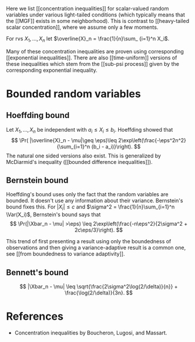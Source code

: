 
Here we list [[concentration inequalities]] for scalar-valued random variables under various light-tailed conditions (which typically means that the [[MGF]] exists in some neighborhood).  This is contrast to [[heavy-tailed scalar concentration]], where we assume only a few moments. 

For rvs $X_1,\dots,X_n$ let $\overline{X}_n = \frac{1}{n}\sum_ {i=1}^n X_i$. 

Many of these concentration inequalities are proven using corresponding [[exponential inequalities]]. There are also [[time-uniform]] versions of these inequalities which stem from the [[sub-psi process]] given by the corresponding exponential inequality. 
# Bounded random variables 

## Hoeffding bound 

Let $X_1, \dots, X_n$ be independent with $a_i\leq X_i\leq b_i$. Hoeffding showed that 
$$
\Pr( |\overline{X}_n - \mu|\geq \eps)\leq 2\exp\left(\frac{-\eps^2n^2}{\sum_{i=1}^n (b_i - a_i)}\right).
$$
The natural one sided versions also exist. This is generalized by McDiarmid's inequality ([[bounded difference inequalities]]). 

## Bernstein bound 

Hoeffding's bound uses only the fact that the random variables are bounded. It doesn't use any information about their variance. Bernstein's bound fixes this. For $|X_i| \leq c$ and $\sigma^2 = \frac{1}{n}\sum_{i=1}^n \Var(X_i)$, Bernstein's bound says that 
$$
\Pr(|\Xbar_n - \mu| >\eps) \leq 2\exp\left(\frac{-n\eps^2}{2\sigma^2 + 2c\eps/3}\right).
$$

This trend of first presenting a result using only the boundedness of observations and then giving a variance-adaptive result is a common one, see [[from boundedness to variance adaptivity]]. 

## Bennett's bound 

$$
|\Xbar_n - \mu| \leq \sqrt{\frac{2\sigma^2\log(2/\delta)}{n}} + \frac{\log(2/\delta)}{3n}.
$$

# References 
- Concentration inequalities by Boucheron, Lugosi, and Massart. 